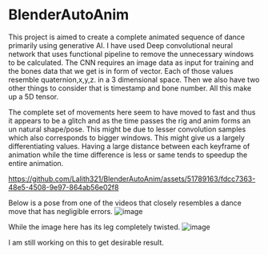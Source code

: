 # BlenderAutoAnim

This project is aimed to create a complete animated sequence of dance primarily using generative AI.
I have used Deep convolutional neural network that uses functional pipeline to remove the unnecessary windows to be calculated. The CNN requires an image data as input for training and the bones data that we get is in form of vector. Each of those values resemble quaternion,x,y,z. in a 3 dimensional space. Then we also have two other things to consider that is timestamp and bone number. All this make up a 5D tensor.


The complete set of movements here seem to have moved to fast and thus it appears to be a glitch and as the time passes the rig and anim forms an un natural shape/pose.
This might be due to lesser convolution samples which also corresponds to bigger windows. This might give us a largely differentiating values. Having a large distance between each keyframe of animation while the time difference is less or same tends to speedup the entire animation.

https://github.com/Lalith321/BlenderAutoAnim/assets/51789163/fdcc7363-48e5-4508-9e97-864ab56e02f8

Below is a pose from one of the videos that closely resembles a dance move that has negligible errors.
![image](https://github.com/Lalith321/BlenderAutoAnim/assets/51789163/7b383639-7b29-469a-add6-70604cb46613)

While the image here has its leg completely twisted.
![image](https://github.com/Lalith321/BlenderAutoAnim/assets/51789163/1d2b7757-3705-428a-a0f3-fbc34000a042)

I am still working on this to get desirable result.
